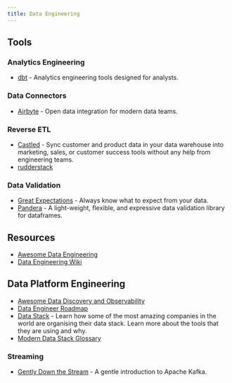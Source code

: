 ```yaml
---
title: Data Engineering
---
```


## Tools

### Analytics Engineering

- [dbt](https://www.getdbt.com) - Analytics engineering tools designed for analysts.

### Data Connectors

- [Airbyte](https://airbyte.io) - Open data integration for modern data teams.

### Reverse ETL

- [Castled](https://www.castled.io/) - Sync customer and product data in your data warehouse into marketing, sales, or customer success tools without any help from engineering teams.
- [rudderstack](https://www.rudderstack.com/)

### Data Validation

- [Great Expectations](https://github.com/great-expectations/great_expectations) - Always know what to expect from your data.
- [Pandera](https://github.com/pandera-dev/pandera) - A light-weight, flexible, and expressive data validation library for dataframes.

## Resources

- [Awesome Data Engineering](https://awesomedataengineering.com)
- [Data Engineering Wiki](https://dataengineering.wiki)

## Data Platform Engineering

- [Awesome Data Discovery and Observability](https://github.com/opendatadiscovery/awesome-data-catalogs)
- [Data Engineer Roadmap](https://github.com/datastacktv/data-engineer-roadmap)
- [Data Stack](https://www.moderndatastack.xyz/stacks) - Learn how some of the most amazing companies in the world are organising their data stack. Learn more about the tools that they are using and why.
- [Modern Data Stack Glossary](https://www.secoda.co/glossary)

### Streaming

- [Gently Down the Stream](https://www.gentlydownthe.stream/) - A gentle introduction to Apache Kafka.

